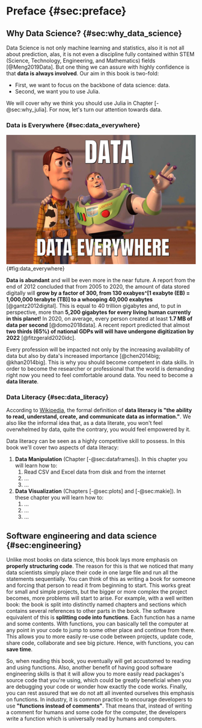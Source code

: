 # Preface {#sec:preface}

## Why Data Science? {#sec:why_data_science}

Data Science is not only machine learning and statistics, also it is not all about prediction, alas, it is not even a discipline fully contained within STEM (Science, Technology, Engineering, and Mathematics) fields [@Meng2019Data].
But one thing we can assure with highly confidence is that **data is always involved**.
Our aim in this book is two-fold:

* First, we want to focus on the backbone of data science: data.
* Second, we want you to use Julia.

We will cover why we think you should use Julia in Chapter [-@sec:why_julia].
For now, let's turn our attention towards data.

### Data is Everywhere {#sec:data_everywhere}

![Yes, data is the new black.](images/data-everywhere.png){#fig:data_everywhere}

**Data is abundant** and will be even more in the near future.
A report from the end of 2012 concluded that from 2005 to 2020, the amount of data stored digitally will **grow by a factor of 300, from 130 exabyes^[1 exabyte (EB) = 1,000,000 terabyte (TB)] to a whooping 40,000 exabytes** [@gantz2012digital].
This is equal to 40 trillion gigabytes and, to put in perspective, more than **5,200 gigabytes for every living human currently in this planet!**
In 2020, on average, every person created at least **1.7 MB of data per second** [@domo2018data]. A recent report predicted that almost **two thirds (65%) of national GDPs will will have undergone digitization by 2022** [@fitzgerald2020idc].

Every profession will be impacted not only by the increasing availability of data but also by data's increased importance [@chen2014big; @khan2014big].
This is why you should become competent in data skills.
In order to become the researcher or professional that the world is demanding right now you need to feel comfortable around data.
You need to become a **data literate**.

### Data Literacy {#sec:data_literacy}

According to [Wikipedia](https://en.wikipedia.org/wiki/Data_literacy), the formal definition of **data literacy is "the ability to read, understand, create, and communicate data as information."**.
We also like the informal idea that, as a data literate, you won't feel overwhelmed by data, quite the contrary, you would feel empowered by it.

Data literacy can be seen as a highly competitive skill to possess.
In this book we'll cover two aspects of data literacy:

1. **Data Manipulation** (Chapter [-@sec:dataframes]).
In this chapter you will learn how to:
    1. Read CSV and Excel data from disk and from the internet
    2. ...
    3. ...
2. **Data Visualization** (Chapters [-@sec:plots] and [-@sec:makie]).
In these chapter you will learn how to:
    1. ...
    2. ...
    3. ...

## Software engineering and data science {#sec:engineering}

Unlike most books on data science, this book lays more emphasis on **properly structuring code**.
The reason for this is that we noticed that many data scientists simply place their code in one large file and run all the statements sequentially.
You can think of this as writing a book for someone and forcing that person to read it from beginning to start.
This works great for small and simple projects, but the bigger or more complex the project becomes, more problems will start to arise.
For example, with a well written book: the book is split into distinctly named chapters and sections which contains several references to other parts in the book.
The software equivalent of this is **splitting code into functions**.
Each function has a name and some contents.
With functions, you can basically tell the computer at any point in your code to jump to some other place and continue from there.
This allows you to more easily re-use code between projects, update code, share code, collaborate and see big picture.
Hence, with functions, you can **save time**.

So, when reading this book, you eventually will get accustomed to reading and using functions.
Also, another benefit of having good software engineering skills is that it will allow you to more easily read packages's source code that you're using, which could be greatly beneficial when you are debugging your code or wonder how exactly the code works.
Finally, you can rest assured that we do not att all invented ourselves this emphasis on functions.
In industry, it is common practice to encourage developers to use **"functions instead of comments"**.
That means that, instead of writing a comment for humans and some code for the computer, the developers write a function which is universally read by humans and computers.
